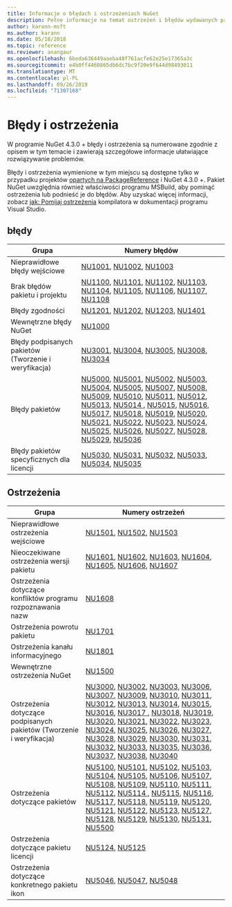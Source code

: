 ```yaml
---
title: Informacje o błędach i ostrzeżeniach NuGet
description: Pełne informacje na temat ostrzeżeń i błędów wydawanych przez pakiet NuGet podczas różnych operacji NuGet.
author: karann-msft
ms.author: karann
ms.date: 05/18/2018
ms.topic: reference
ms.reviewer: anangaur
ms.openlocfilehash: 6beda636449aaeba48f761acfe62e25e17365a3c
ms.sourcegitcommit: e4b0ff4460865db6dc7bc9f20e9f644d98493011
ms.translationtype: MT
ms.contentlocale: pl-PL
ms.lasthandoff: 09/26/2019
ms.locfileid: "71307168"
---
```

# <a name="errors-and-warnings"></a>Błędy i ostrzeżenia

W programie NuGet 4.3.0 + błędy i ostrzeżenia są numerowane zgodnie z opisem w tym temacie i zawierają szczegółowe informacje ułatwiające rozwiązywanie problemów.

Błędy i ostrzeżenia wymienione w tym miejscu są dostępne tylko w przypadku projektów [opartych na PackageReference](../consume-packages/package-references-in-project-files.md) i NuGet 4.3.0 +. Pakiet NuGet uwzględnia również właściwości programu MSBuild, aby pominąć ostrzeżenia lub podnieść je do błędów. Aby uzyskać więcej informacji, zobacz [jak: Pomijaj ostrzeżenia](/visualstudio/ide/how-to-suppress-compiler-warnings) kompilatora w dokumentacji programu Visual Studio.

## <a name="errors"></a>błędy

| Grupa | Numery błędów |
| --- | --- |
| Nieprawidłowe błędy wejściowe | [NU1001](./errors-and-warnings/NU1001.md), [NU1002](./errors-and-warnings/NU1002.md), [NU1003](./errors-and-warnings/NU1003.md) |
| Brak błędów pakietu i projektu | [NU1100](./errors-and-warnings/NU1100.md), [NU1101](./errors-and-warnings/NU1101.md), [NU1102](./errors-and-warnings/NU1102.md), [NU1103](./errors-and-warnings/NU1103.md), [NU1104](./errors-and-warnings/NU1104.md), [NU1105](./errors-and-warnings/NU1105.md), [NU1106](./errors-and-warnings/NU1106.md), [NU1107](./errors-and-warnings/NU1107.md), [NU1108](./errors-and-warnings/NU1108.md) |
| Błędy zgodności | [NU1201](./errors-and-warnings/NU1201.md), [NU1202](./errors-and-warnings/NU1202.md), [NU1203](./errors-and-warnings/NU1203.md), [NU1401](./errors-and-warnings/NU1401.md) |
| Wewnętrzne błędy NuGet | [NU1000](./errors-and-warnings/NU1000.md) |
| Błędy podpisanych pakietów (Tworzenie i weryfikacja) | [NU3001](./errors-and-warnings/NU3001.md), [NU3004](./errors-and-warnings/NU3004.md), [NU3005](./errors-and-warnings/NU3005.md), [NU3008](./errors-and-warnings/NU3008.md), [NU3034](./errors-and-warnings/NU3034.md)|
| Błędy pakietów | [NU5000](./errors-and-warnings/NU5000.md), [NU5001](./errors-and-warnings/NU5001.md), [NU5002](./errors-and-warnings/NU5002.md), [NU5003](./errors-and-warnings/NU5003.md), [NU5004](./errors-and-warnings/NU5004.md), [NU5005](./errors-and-warnings/NU5005.md), [NU5007](./errors-and-warnings/NU5007.md), [NU5008](./errors-and-warnings/NU5008.md), [NU5009](./errors-and-warnings/NU5009.md), [NU5010](./errors-and-warnings/NU5010.md), [NU5011](./errors-and-warnings/NU5011.md), [NU5012](./errors-and-warnings/NU5012.md), [NU5013](./errors-and-warnings/NU5013.md), [NU5014 ](./errors-and-warnings/NU5014.md), [NU5015](./errors-and-warnings/NU5015.md), [NU5016](./errors-and-warnings/NU5016.md), [NU5017](./errors-and-warnings/NU5017.md), [NU5018](./errors-and-warnings/NU5018.md), [NU5019](./errors-and-warnings/NU5019.md), [NU5020](./errors-and-warnings/NU5020.md), [NU5021](./errors-and-warnings/NU5021.md), [NU5022](./errors-and-warnings/NU5022.md), [NU5023](./errors-and-warnings/NU5023.md), [NU5024](./errors-and-warnings/NU5024.md), [NU5025](./errors-and-warnings/NU5025.md), [NU5026](./errors-and-warnings/NU5026.md), [NU5027](./errors-and-warnings/NU5027.md), [NU5028](./errors-and-warnings/NU5028.md), [NU5029](./errors-and-warnings/NU5029.md), [NU5036](./errors-and-warnings/NU5036.md)
| Błędy pakietów specyficznych dla licencji | [NU5030](./errors-and-warnings/NU5030.md), [NU5031](./errors-and-warnings/NU5031.md), [NU5032](./errors-and-warnings/NU5032.md), [NU5033](./errors-and-warnings/NU5033.md), [NU5034](./errors-and-warnings/NU5034.md), [NU5035](./errors-and-warnings/NU5035.md)

## <a name="warnings"></a>Ostrzeżenia

| Grupa | Numery ostrzeżeń |
| --- | --- |
| Nieprawidłowe ostrzeżenia wejściowe | [NU1501](./errors-and-warnings/NU1501.md), [NU1502](./errors-and-warnings/NU1502.md), [NU1503](./errors-and-warnings/NU1503.md) |
| Nieoczekiwane ostrzeżenia wersji pakietu | [NU1601](./errors-and-warnings/NU1601.md), [NU1602](./errors-and-warnings/NU1602.md), [NU1603](./errors-and-warnings/NU1603.md), [NU1604](./errors-and-warnings/NU1604.md), [NU1605](./errors-and-warnings/NU1605.md), [NU1606](./errors-and-warnings/NU1108.md), [NU1607](./errors-and-warnings/NU1107.md) |
| Ostrzeżenia dotyczące konfliktów programu rozpoznawania nazw | [NU1608](./errors-and-warnings/NU1608.md) |
| Ostrzeżenia powrotu pakietu | [NU1701](./errors-and-warnings/NU1701.md) |
| Ostrzeżenia kanału informacyjnego | [NU1801](./errors-and-warnings/NU1801.md) |
| Wewnętrzne ostrzeżenia NuGet | [NU1500](./errors-and-warnings/NU1500.md) |
| Ostrzeżenia dotyczące podpisanych pakietów (Tworzenie i weryfikacja) | [NU3000](./errors-and-warnings/NU3000.md), [NU3002](./errors-and-warnings/NU3002.md), [NU3003](./errors-and-warnings/NU3003.md), [NU3006](./errors-and-warnings/NU3006.md), [NU3007](./errors-and-warnings/NU3007.md), [NU3009](./errors-and-warnings/NU3009.md), [NU3010](./errors-and-warnings/NU3010.md), [NU3011](./errors-and-warnings/NU3011.md), [NU3012](./errors-and-warnings/NU3012.md), [NU3013](./errors-and-warnings/NU3013.md), [NU3014](./errors-and-warnings/NU3014.md), [NU3015](./errors-and-warnings/NU3015.md), [NU3016](./errors-and-warnings/NU3016.md), [NU3017 ](./errors-and-warnings/NU3017.md), [NU3018](./errors-and-warnings/NU3018.md), [NU3019](./errors-and-warnings/NU3019.md), [NU3020](./errors-and-warnings/NU3020.md), [NU3021](./errors-and-warnings/NU3021.md), [NU3022](./errors-and-warnings/NU3022.md), [NU3023](./errors-and-warnings/NU3023.md), [NU3024](./errors-and-warnings/NU3024.md), [NU3025](./errors-and-warnings/NU3025.md), [NU3026](./errors-and-warnings/NU3026.md), [NU3027](./errors-and-warnings/NU3027.md), [NU3028](./errors-and-warnings/NU3028.md), [NU3029](./errors-and-warnings/NU3029.md), [NU3030](./errors-and-warnings/NU3030.md), [NU3031](./errors-and-warnings/NU3031.md), [NU3032](./errors-and-warnings/NU3032.md), [NU3033](./errors-and-warnings/NU3033.md), [NU3035](./errors-and-warnings/NU3035.md), [NU3036](./errors-and-warnings/NU3036.md), [NU3037](./errors-and-warnings/NU3037.md), [NU3038](./errors-and-warnings/NU3038.md), [NU3040](./errors-and-warnings/NU3040.md) |
| Ostrzeżenia dotyczące pakietów | [NU5100](./errors-and-warnings/NU5100.md), [NU5101](./errors-and-warnings/NU5101.md), [NU5102](./errors-and-warnings/NU5102.md), [NU5103](./errors-and-warnings/NU5103.md), [NU5104](./errors-and-warnings/NU5104.md), [NU5105](./errors-and-warnings/NU5105.md), [NU5106](./errors-and-warnings/NU5106.md), [NU5107](./errors-and-warnings/NU5107.md), [NU5108](./errors-and-warnings/NU5108.md), [NU5109](./errors-and-warnings/NU5109.md), [NU5110](./errors-and-warnings/NU5110.md), [NU5111](./errors-and-warnings/NU5111.md), [NU5112](./errors-and-warnings/NU5112.md), [NU5114 ](./errors-and-warnings/NU5114.md), [NU5115](./errors-and-warnings/NU5115.md), [NU5116](./errors-and-warnings/NU5116.md), [NU5117](./errors-and-warnings/NU5117.md), [NU5118](./errors-and-warnings/NU5118.md), [NU5119](./errors-and-warnings/NU5119.md), [NU5120](./errors-and-warnings/NU5120.md), [NU5121](./errors-and-warnings/NU5121.md), [NU5122](./errors-and-warnings/NU5122.md), [NU5123](./errors-and-warnings/NU5123.md), [NU5127](./errors-and-warnings/NU5127.md), [NU5128](./errors-and-warnings/NU5128.md), [NU5129](./errors-and-warnings/NU5129.md), [NU5130](./errors-and-warnings/NU5130.md), [NU5131](./errors-and-warnings/NU5131.md), [NU5500](./errors-and-warnings/NU5500.md)
| Ostrzeżenia dotyczące pakietu licencji | [NU5124](./errors-and-warnings/NU5124.md), [NU5125](./errors-and-warnings/NU5125.md)
| Ostrzeżenia dotyczące konkretnego pakietu ikon | [NU5046](./errors-and-warnings/NU5046.md), [NU5047](./errors-and-warnings/NU5047.md), [NU5048](./errors-and-warnings/NU5048.md)
